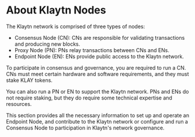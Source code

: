 # About Klaytn Nodes

The Klaytn network is comprised of three types of nodes:

- Consensus Node (CN): CNs are responsible for validating transactions and producing new blocks.
- Proxy Node (PN): PNs relay transactions between CNs and ENs.
- Endpoint Node (EN): ENs provide public access to the Klaytn network.

To participate in consensus and governance, you are required to run a CN. CNs must meet certain hardware and software requirements, and they must stake KLAY tokens.

You can also run a PN or EN to support the Klaytn network. PNs and ENs do not require staking, but they do require some technical expertise and resources.

This section provides all the necessary information to set up and operate an Endpoint Node, and contribute to the Klaytn network or configure and run a Consensus Node to participation in Klaytn's network governance.